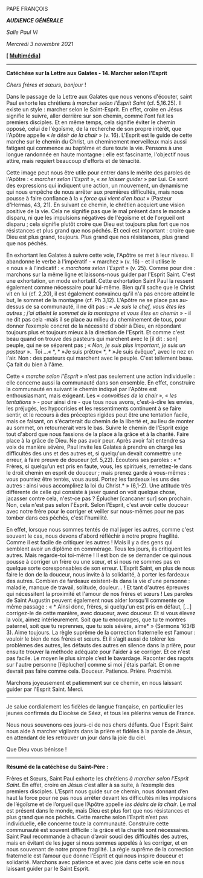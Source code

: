 PAPE FRANÇOIS

***AUDIENCE GÉNÉRALE***

*Salle Paul VI*

*Mercredi 3 novembre 2021*

**[ [Multimédia](http://w2.vatican.va/content/francesco/fr/events/event.dir.html/content/vaticanevents/fr/2021/11/3/udienzagenerale.html)]**

_______________________________

**Catéchèse sur la Lettre aux Galates - 14. Marcher selon l’Esprit**

*Chers frères et sœurs, bonjour* !

Dans le passage de la Lettre aux Galates que nous venons d'écouter, saint Paul exhorte les chrétiens à *marcher selon l'Esprit Saint* (cf. 5,16.25). Il existe un style : marcher selon le Saint-Esprit. En effet, croire en Jésus signifie le suivre, aller derrière sur son chemin, comme l'ont fait les premiers disciples. Et en même temps, cela signifie éviter le chemin opposé, celui de l'égoïsme, de la recherche de son propre intérêt, que l'Apôtre appelle « *le désir de la chair* » (v. 16). L'Esprit est le guide de cette marche sur le chemin du Christ, un cheminement merveilleux mais aussi fatigant qui commence au baptême et dure toute la vie. Pensons à une longue randonnée en haute montagne : elle est fascinante, l'objectif nous attire, mais requiert beaucoup d'efforts et de ténacité.

Cette image peut nous être utile pour entrer dans le mérite des paroles de l'Apôtre : « *marcher selon l'Esprit* », « *se laisser guider* » par Lui. Ce sont des expressions qui indiquent une action, un mouvement, un dynamisme qui nous empêche de nous arrêter aux premières difficultés, mais nous pousse à faire confiance à la « *force qui vient d'en haut* » (Pasteur d'Hermas, 43, 21). En suivant ce chemin, le chrétien acquiert une vision positive de la vie. Cela ne signifie pas que le mal présent dans le monde a disparu, ni que les impulsions négatives de l'égoïsme et de l'orgueil ont disparu ; cela signifie plutôt croire que Dieu est toujours plus fort que nos résistances et plus grand que nos péchés. Et ceci est important : croire que Dieu est plus grand, toujours. Plus grand que nos résistances, plus grand que nos péchés.

En exhortant les Galates à suivre cette voie, l'Apôtre se met à leur niveau. Il abandonne le verbe à l'impératif - « marchez » (v. 16) - et il utilise le « nous » à l'indicatif : « *marchons selon l'Esprit* » (v. 25). Comme pour dire : marchons sur la même ligne et laissons-nous guider par l'Esprit Saint. C'est une exhortation, un mode exhortatif. Cette exhortation Saint Paul la ressent également comme nécessaire pour lui-même. Bien qu'il sache que le Christ vit en lui (cf. 2,20), il est également convaincu qu'il n'a pas encore atteint le but, le sommet de la montagne (cf. Ph 3,12). L'Apôtre ne se place pas au-dessus de sa communauté, il ne dit pas : « *Je suis le chef, vous êtes les autres ; j'ai atteint le sommet de la montagne et vous êtes en chemin* » - il ne dit pas cela -mais il se place au milieu du cheminement de tous, pour donner l’exemple concret de la nécessité d'obéir à Dieu, en répondant toujours plus et toujours mieux à la direction de l'Esprit. Et comme c'est beau quand on trouve des pasteurs qui marchent avec le [il dit : son] peuple, qui ne se séparent pas ; « *Non, je suis plus important, je suis un pasteur* ».  Toi ...« *, * »Je suis prêtre« *, * »Je suis évêque", avec le nez en l'air. Non : des pasteurs qui marchent avec le peuple. C'est tellement beau. Ça fait du bien à l'âme.

Cette « *marche selon l'Esprit* » n'est pas seulement une action individuelle : elle concerne aussi la communauté dans son ensemble. En effet, construire la communauté en suivant le chemin indiqué par l'Apôtre est enthousiasmant, mais exigeant. Les « *convoitises de la chair* », « *les tentations* » - pour ainsi dire - que tous nous avons, c'est-à-dire les envies, les préjugés, les hypocrisies et les ressentiments continuent à se faire sentir, et le recours à des préceptes rigides peut être une tentation facile, mais ce faisant, on s'écarterait du chemin de la liberté et, au lieu de monter au sommet, on retournerait vers le bas. Suivre le chemin de l'Esprit exige tout d'abord que nous fassions de la place à la grâce et à la charité. Faire place à la grâce de Dieu. Ne pas avoir peur. Après avoir fait entendre sa voix de manière sévère, Paul invite les Galates à prendre en charge les difficultés des uns et des autres et, si quelqu'un devait commettre une erreur, à faire preuve de douceur (cf. 5,22). Écoutons ses paroles : « * Frères, si quelqu’un est pris en faute, vous, les spirituels, remettez-le dans le droit chemin en esprit de douceur ; mais prenez garde à vous-mêmes : vous pourriez être tentés, vous aussi. Portez les fardeaux les uns des autres : ainsi vous accomplirez la loi du Christ.* » (6,1-2). Une attitude très différente de celle qui consiste à jaser quand on voit quelque chose, jacasser contre cela, n'est-ce pas ? Éplucher [cancaner sur] son prochain. Non, cela n'est pas selon l'Esprit. Selon l'Esprit, c'est avoir cette douceur avec notre frère pour le corriger et veiller sur nous-mêmes pour ne pas tomber dans ces péchés, c'est l'humilité.

En effet, lorsque nous sommes tentés de mal juger les autres, comme c'est souvent le cas, nous devons d'abord réfléchir à notre propre fragilité. Comme il est facile de critiquer les autres ! Mais il y a des gens qui semblent avoir un diplôme en commérage. Tous les jours, ils critiquent les autres. Mais regarde-toi toi-même ! Il est bon de se demander ce qui nous pousse à corriger un frère ou une sœur, et si nous ne sommes pas en quelque sorte coresponsables de son erreur. L'Esprit Saint, en plus de nous faire le don de la douceur, nous invite à la solidarité, à porter les fardeaux des autres. Combien de fardeaux existent-ils dans la vie d'une personne : maladie, manque de travail, solitude, douleur... ! Et tant d'autres épreuves qui nécessitent la proximité et l'amour de nos frères et sœurs ! Les paroles de Saint Augustin peuvent également nous aider lorsqu'il commente ce même passage : « * Ainsi donc, frères, si quelqu'un est pris en défaut, [...] corrigez-le de cette manière, avec douceur, avec douceur. Et si vous élevez la voix, aimez intérieurement. Soit que tu encourages, que tu te montres paternel, soit que tu reprennes, que tu sois sévère, aime* » (Sermons 163/B 3). Aime toujours. La règle suprême de la correction fraternelle est l'amour : vouloir le bien de nos frères et sœurs. Et il s’agit aussi de tolérer les problèmes des autres, les défauts des autres en silence dans la prière, pour ensuite trouver la méthode adéquate pour l'aider à se corriger. Et ce n'est pas facile. Le moyen le plus simple c’est le bavardage. Raconter des ragots sur l'autre personne [l’éplucher] comme si moi j'étais parfait. Et on ne devrait pas faire comme cela. Douceur. Patience. Prière. Proximité.

Marchons joyeusement et patiemment sur ce chemin, en nous laissant guider par l'Esprit Saint. Merci.

* * *

Je salue cordialement les fidèles de langue française, en particulier les jeunes confirmés du Diocèse de Séez, et tous les pèlerins venus de France.

Nous nous souvenons ces jours-ci de nos chers défunts. Que l’Esprit Saint nous aide à marcher vigilants dans la prière et fidèles à la parole de Jésus, en attendant de les retrouver un jour dans la joie du ciel.

Que Dieu vous bénisse !

* * *

**Résumé de la catéchèse du Saint-Père :**

Frères et Sœurs, Saint Paul exhorte les chrétiens *à marcher selon l’Esprit Saint*. En effet, croire en Jésus c’est aller à sa suite, à l’exemple des premiers disciples. L’Esprit nous guide sur ce chemin, nous donnant d’en haut la force pour ne pas nous arrêter devant les difficultés ni les impulsions de l’égoïsme et de l’orgueil que l’Apôtre appelle *les désirs de la chair*. Le mal est présent dans le monde, mais Dieu est plus fort que nos résistances et plus grand que nos péchés. Cette marche selon l’Esprit n’est pas individuelle, elle concerne toute la communauté. Construire cette communauté est souvent difficile : la grâce et la charité sont nécessaires. Saint Paul recommande à chacun d’avoir souci des difficultés des autres, mais en évitant de les juger si nous sommes appelés à les corriger, et en nous souvenant de notre propre fragilité. La règle suprême de la correction fraternelle est l’amour que donne l’Esprit et qui nous inspire douceur et solidarité. Marchons avec patience et avec joie dans cette voie en nous laissant guider par le Saint Esprit.